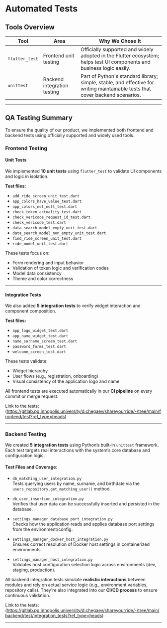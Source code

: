 # Automated Tests

## Tools Overview

| Tool         | Area                    | Why We Chose It                                                                 |
|--------------|-------------------------|----------------------------------------------------------------------------------|
| `flutter_test` | Frontend unit testing   | Officially supported and widely adopted in the Flutter ecosystem; helps test UI components and business logic easily. |
| `unittest`     | Backend integration testing | Part of Python's standard library; simple, stable, and effective for writing maintainable tests that cover backend scenarios. |

---

## QA Testing Summary

To ensure the quality of our product, we implemented both frontend and backend tests using officially supported and widely used tools.

### Frontend Testing

#### Unit Tests

We implemented **10 unit tests** using `flutter_test` to validate UI components and logic in isolation.

**Test files:**
- `add_ride_screen_unit_test.dart`  
- `app_colors_have_value_test.dart`  
- `app_colors_not_null_test.dart`  
- `check_token_actuality_test.dart`  
- `check_vericode_request_id_test.dart`  
- `check_vericode_test.dart`  
- `data_search_model_empty_unit_test.dart`  
- `data_search_model_non_empty_unit_test.dart`  
- `find_ride_screen_unit_test.dart`  
- `ride_model_unit_test.dart`  

These tests focus on:
- Form rendering and input behavior  
- Validation of token logic and verification codes  
- Model data consistency  
- Theme and color correctness  

---

#### Integration Tests

We also added **5 integration tests** to verify widget interaction and component composition.

**Test files:**
- `app_logo_widget_test.dart`  
- `app_name_widget_test.dart`  
- `name_surname_screen_test.dart`  
- `password_forms_test.dart`  
- `welcome_screen_test.dart`  

These tests validate:
- Widget hierarchy  
- User flows (e.g., registration, onboarding)  
- Visual consistency of the application logo and name  

All frontend tests are executed automatically in our **CI pipeline** on every commit or merge request.

Link to the tests: (https://gitlab.pg.innopolis.university/d.chegaev/shareyourride/-/tree/main/frontend/test?ref_type=heads)

---

### Backend Testing

We created **5 integration tests** using Python’s built-in `unittest` framework. Each test targets real interactions with the system’s core database and configuration logic.

#### Test Files and Coverage:

- `db_matching_user_integration.py`  
   Tests querying users by name, surname, and birthdate via the `users_repository.get_matching_user()` method.

- `db_user_insertion_integration.py`  
   Verifies that user data can be successfully inserted and persisted in the database.

- `settings_manager_database_port_integration.py`  
   Checks how the application reads and applies database port settings from the environment/config.

- `settings_manager_docker_host_integration.py`  
   Ensures correct resolution of Docker host settings in containerized environments.

- `settings_manager_host_integration.py`  
   Validates host configuration selection logic across environments (dev, staging, production).

All backend integration tests simulate **realistic interactions** between modules and rely on actual service logic (e.g., environment variables, repository calls). They're also integrated into our **CI/CD process** to ensure continuous validation.

Link to the tests: (https://gitlab.pg.innopolis.university/d.chegaev/shareyourride/-/tree/main/backend/test/integration_tests?ref_type=heads)

---

